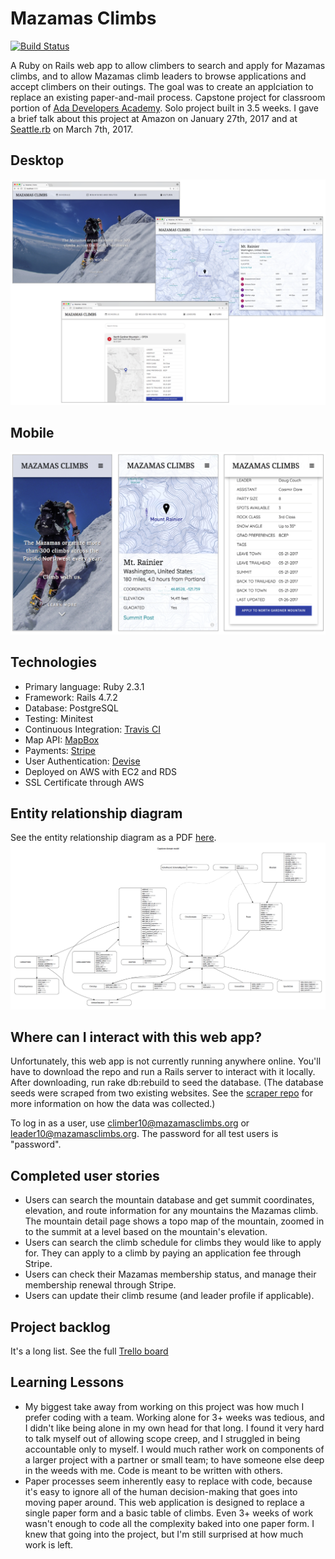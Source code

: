 # Mazamas Climbs
[![Build Status](https://travis-ci.org/boennemann/badges.svg?branch=master)](https://travis-ci.org/boennemann/badges)

A Ruby on Rails web app to allow climbers to search and apply for Mazamas climbs, and to allow Mazamas climb leaders to browse applications and accept climbers on their outings. The goal was to create an applciation to replace an existing paper-and-mail process. Capstone project for classroom portion of [Ada Developers Academy](https://www.adadevelopersacademy.org). Solo project built in 3.5 weeks. I gave a brief talk about this project at Amazon on January 27th, 2017 and at [Seattle.rb](http://www.seattlerb.org/) on March 7th, 2017.

## Desktop
![Desktop screen shots](/mazamas-desktop.png?raw=true "Desktop screen shots")

## Mobile
![Phone screen shots](/mazamas-phone.png?raw=true "Phone screen shots")

## Technologies
* Primary language: Ruby 2.3.1
* Framework: Rails 4.7.2
* Database: PostgreSQL
* Testing: Minitest
* Continuous Integration: [Travis CI](https://travis-ci.org/)
* Map API: [MapBox](https://www.mapbox.com/)
* Payments: [Stripe](https://www.stripe.com)
* User Authentication: [Devise](https://github.com/plataformatec/devise)
* Deployed on AWS with EC2 and RDS
* SSL Certificate through AWS

## Entity relationship diagram
See the entity relationship diagram as a PDF [here](https://github.com/alyssahursh/mazamas/blob/master/erd.png).
![ERD](/erd.png?raw=true "ERD")

## Where can I interact with this web app?
Unfortunately, this web app is not currently running anywhere online. You'll have to download the repo and run a Rails server to interact with it locally. After downloading, run rake db:rebuild to seed the database. (The database seeds were scraped from two existing websites. See the [scraper repo](https://github.com/alyssahursh/mazamas-scraper) for more information on how the data was collected.)

To log in as a user, use climber10@mazamasclimbs.org or leader10@mazamasclimbs.org. The password for all test users is "password".

## Completed user stories
* Users can search the mountain database and get summit coordinates, elevation, and route information for any mountains the Mazamas climb. The mountain detail page shows a topo map of the mountain, zoomed in to the summit at a level based on the mountain's elevation.
* Users can search the climb schedule for climbs they would like to apply for. They can apply to a climb by paying an application fee through Stripe.
* Users can check their Mazamas membership status, and manage their membership renewal through Stripe.
* Users can update their climb resume (and leader profile if applicable).

## Project backlog
It's a long list. See the full [Trello board](https://trello.com/b/rIUWJbXU)

## Learning Lessons
* My biggest take away from working on this project was how much I prefer coding with a team. Working alone for 3+ weeks was tedious, and I didn't like being alone in my own head for that long. I found it very hard to talk myself out of allowing scope creep, and I struggled in being accountable only to myself. I would much rather work on components of a larger project with a partner or small team; to have someone else deep in the weeds with me. Code is meant to be written with others.
* Paper processes seem inherently easy to replace with code, because it's easy to ignore all of the human decision-making that goes into moving paper around. This web application is designed to replace a single paper form and a basic table of climbs. Even 3+ weeks of work wasn't enough to code all the complexity baked into one paper form. I knew that going into the project, but I'm still surprised at how much work is left.

